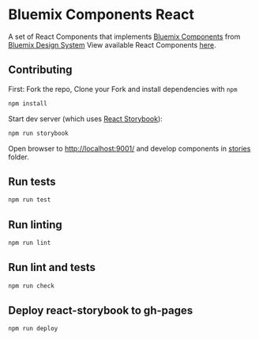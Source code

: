# Bluemix Components React

A set of React Components that implements [Bluemix Components](https://github.ibm.com/Bluemix/bluemix-components) from [Bluemix Design System](http://design-system.stage1.mybluemix.net/)
View available React Components [here](https://pages.github.ibm.com/Bluemix/bluemix-components-react/).

## Contributing

First: Fork the repo, Clone your Fork and install dependencies with `npm`

```sh
npm install
```

Start dev server (which uses [React Storybook](https://github.com/kadirahq/react-storybook)):

```sh
npm run storybook
```

Open browser to [http://localhost:9001/](http://localhost:9001/) and develop components in [stories]() folder.

## Run tests

```sh
npm run test
```

## Run linting

```sh
npm run lint
```

## Run lint and tests

```sh
npm run check
```

## Deploy react-storybook to gh-pages

```sh
npm run deploy
```
